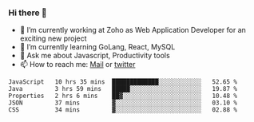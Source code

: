 ### Hi there 👋

- 🔭 I’m currently working at Zoho as Web Application Developer for an exciting new project
- 🌱 I’m currently learning GoLang, React, MySQL
- 💬 Ask me about Javascript, Productivity tools 
- 📫 How to reach me: [Mail](mailto:kvaishak47@gmail.com) or [twitter](https://twitter.com/_kvaishak)

<!--START_SECTION:waka-->
```text
JavaScript   10 hrs 35 mins  █████████████░░░░░░░░░░░░   52.65 % 
Java         3 hrs 59 mins   █████░░░░░░░░░░░░░░░░░░░░   19.87 % 
Properties   2 hrs 6 mins    ██▓░░░░░░░░░░░░░░░░░░░░░░   10.48 % 
JSON         37 mins         ▓░░░░░░░░░░░░░░░░░░░░░░░░   03.10 % 
CSS          34 mins         ▓░░░░░░░░░░░░░░░░░░░░░░░░   02.88 % 
```
<!--END_SECTION:waka-->
